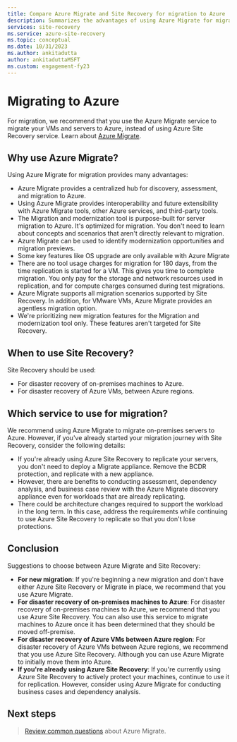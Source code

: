 ```yaml
---
title: Compare Azure Migrate and Site Recovery for migration to Azure
description: Summarizes the advantages of using Azure Migrate for migration instead of Site Recovery.
services: site-recovery
ms.service: azure-site-recovery
ms.topic: conceptual
ms.date: 10/31/2023
ms.author: ankitadutta
author: ankitaduttaMSFT
ms.custom: engagement-fy23
---
```


# Migrating to Azure

For migration, we recommend that you use the Azure Migrate service to migrate your VMs and servers to Azure, instead of using Azure Site Recovery service. Learn about [Azure Migrate](../migrate/migrate-services-overview.md).

## Why use Azure Migrate?

Using Azure Migrate for migration provides many advantages:
 
- Azure Migrate provides a centralized hub for discovery, assessment, and migration to Azure.
- Using Azure Migrate provides interoperability and future extensibility with Azure Migrate tools, other Azure services, and third-party tools.
- The Migration and modernization tool is purpose-built for server migration to Azure. It's optimized for migration. You don't need to learn about concepts and scenarios that aren't directly relevant to migration. 
- Azure Migrate can be used to identify modernization opportunities and migration previews.
- Some key features like OS upgrade are only available with Azure Migrate
- There are no tool usage charges for migration for 180 days, from the time replication is started for a VM. This gives you time to complete migration. You only pay for the storage and network resources used in replication, and for compute charges consumed during test migrations.
- Azure Migrate supports all migration scenarios supported by Site Recovery. In addition, for VMware VMs, Azure Migrate provides an agentless migration option.
- We're prioritizing new migration features for the Migration and modernization tool only. These features aren't targeted for Site Recovery.

## When to use Site Recovery?

Site Recovery should be used:

- For disaster recovery of on-premises machines to Azure.
- For disaster recovery of Azure VMs, between Azure regions.

## Which service to use for migration?
 
We recommend using Azure Migrate to migrate on-premises servers to Azure.  However, if you've already started your migration journey with Site Recovery, consider the following details:

- If you're already using Azure Site Recovery to replicate your servers, you don't need to deploy a Migrate appliance. Remove the BCDR protection, and replicate with a new appliance.
- However, there are benefits to conducting assessment, dependency analysis, and business case review with the Azure Migrate discovery appliance even for workloads that are already replicating.
- There could be architecture changes required to support the workload in the long term. In this case, address the requirements while continuing to use Azure Site Recovery to replicate so that you don't lose protections.


## Conclusion

Suggestions to choose between Azure Migrate and Site Recovery:

- **For new migration**: If you're beginning a new migration and don't have either Azure Site Recovery or Migrate in place, we recommend that you use Azure Migrate.
- **For disaster recovery of on-premises machines to Azure**: For disaster recovery of on-premises machines to Azure, we recommend that you use Azure Site Recovery. You can also use this service to migrate machines to Azure once it has been determined that they should be moved off-premise. 
- **For disaster recovery of Azure VMs between Azure region**: For disaster recovery of Azure VMs between Azure regions, we recommend that you use Azure Site Recovery. Although you can use Azure Migrate to initially move them into Azure.
- **If you're already using Azure Site Recovery**: If you're currently using Azure Site Recovery to actively protect your machines, continue to use it for replication. However, consider using Azure Migrate for conducting business cases and dependency analysis.

## Next steps

> [Review common questions](../migrate/resources-faq.md) about Azure Migrate.
